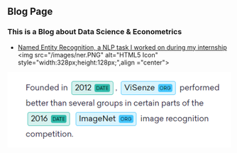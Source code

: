 ## Blog Page

### This is a Blog about Data Science & Econometrics

- [Named Entity Recognition, a NLP task I worked on during my internship](https://github.com/ArmandGiraud/ArmandGiraud.github.io/blob/master/ner.md)
<img src="/images/ner.PNG" alt="HTML5 Icon" style="width:328px;height:128px;",align ="center">

![image](https://github.com/ArmandGiraud/ArmandGiraud.github.io/blob/master/images/ner.PNG)
